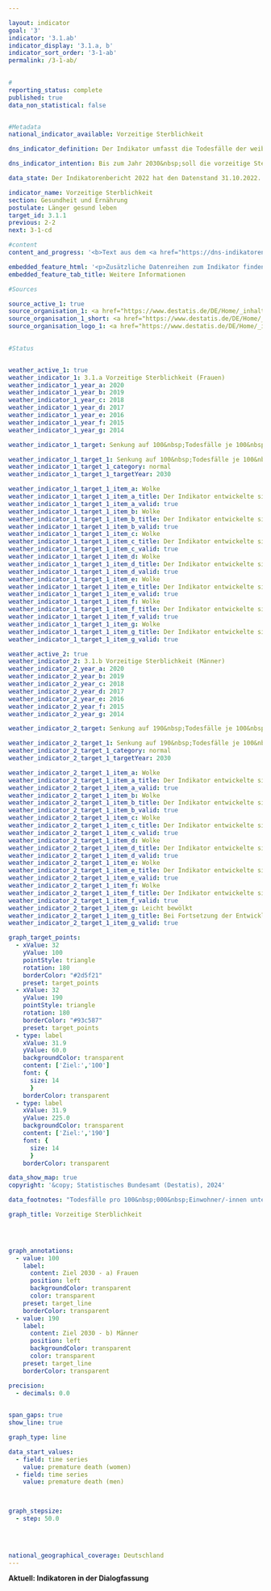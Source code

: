 ```yaml
---

layout: indicator        
goal: '3'        
indicator: '3.1.ab'        
indicator_display: '3.1.a, b'        
indicator_sort_order: '3-1-ab'        
permalink: /3-1-ab/        
        

#
reporting_status: complete        
published: true        
data_non_statistical: false        


#Metadata        
national_indicator_available: Vorzeitige Sterblichkeit        

dns_indicator_definition: Der Indikator umfasst die Todesfälle der weiblichen (3.1.a) und männlichen (3.1.b) unter 70-jährigen Bevölkerung, bezogen auf 100&nbsp;000&nbsp;Einwohnerinnen und Einwohner der alten Europastandardbevölkerung unter 70&nbsp;Jahren (unter Ausschluss der unter 1-Jährigen).        

dns_indicator_intention: Bis zum Jahr 2030&nbsp;soll die vorzeitige Sterblichkeit bei Frauen bei höchstens 100&nbsp;und bei Männern bei höchstens 190&nbsp;Todesfällen je 100&nbsp;000&nbsp;Einwohnerinnen und Einwohnern liegen.        

data_state: Der Indikatorenbericht 2022 hat den Datenstand 31.10.2022. Die Daten auf dieser Plattform werden regelmäßig aktualisiert, sodass online aktuellere Daten verfügbar sein können als im <a href="https://dns-indikatoren.de/assets/Publikationen/Indikatorenberichte/2022.pdf">Indikatorenbericht 2022</a> veröffentlicht.        

indicator_name: Vorzeitige Sterblichkeit        
section: Gesundheit und Ernährung        
postulate: Länger gesund leben        
target_id: 3.1.1        
previous: 2-2        
next: 3-1-cd        

#content         
content_and_progress: '<b>Text aus dem <a href="https://dns-indikatoren.de/assets/Publikationen/Indikatorenberichte/2022.pdf">Indikatorenbericht 2022&nbsp;</a></b><br><br>Die Daten stammen aus der Todesursachenstatistik und der Bevölkerungsfortschreibung des Statistischen Bundesamtes. Alle amtlichen Todesbescheinigungen werden im Rahmen der Todesursachenstatistik erfasst und ausgewertet. Die aktuellen Bevölkerungszahlen gibt die Bevölkerungsfortschreibung basierend auf den Ergebnissen der jeweiligen letzten Volkszählung an. Um einen Vergleich von Veränderungsraten über die Zeit zu ermöglichen, beziehen sich die Daten auf die alte Europastandardbevölkerung. Hierbei handelt es sich um eine Modellbevölkerung.<br><br>Die Indikatoren <a href="https://dns-indikatoren.de/3-1-ab">3.1.a</a> und <a href="https://dns-indikatoren.de/3-1-ab">3.1.b</a> werden auch im Informationssystem der Gesundheitsberichterstattung des Bundes (www.gbe-bund.de) zur Verfügung gestellt. Die Säuglingssterblichkeit (unter 1-Jährige) wird nicht betrachtet.<br><br>Zwischen 1991&nbsp;und 2020&nbsp;ist die vorzeitige Sterblichkeit bei Frauen (‒38&nbsp;%) und Männern (‒44&nbsp;%) stetig zurückgegangen. Durch den stärkeren Rückgang bei Männern hat sich auch der geschlechtsspezifische Unterschied der vorzeitigen Sterblichkeit verringert. 145&nbsp;Frauen und 276&nbsp;Männer je 100&nbsp;000&nbsp;Einwohnerinnen und Einwohner starben im Jahr 2020&nbsp;bevor sie das 70. Lebensjahr vollendeten. Die geschlechtsspezifischen Zielwerte für das Jahr 2030&nbsp;würden jedoch bei gleichbleibender Entwicklung, wie in den vergangenen Jahren, verfehlt werden.<br><br>Im Zeitverlauf der Indikatoren spiegeln sich die insgesamt deutlich erhöhten Sterbefälle aufgrund der <abbr title="Coronavirus SARS-CoV-2" tabindex="0">COVID-19</abbr>-Pandemie im Jahr 2020&nbsp;kaum wider. Während die Sterblichkeit bei den hier nicht betrachteten über 80-Jährigen in 2020&nbsp;deutlich angestiegen ist, lag der Anteil von <abbr title="Coronavirus SARS-CoV-2" tabindex="0">COVID-19</abbr>&nbsp;an den Todesursachen in der hier betrachteten Altersklasse bei 1,7&nbsp;% bei den Frauen und 2,3&nbsp;% bei den Männern, sodass die Indikatoren durch die <abbr title="Coronavirus SARS-CoV-2" tabindex="0">COVID-19</abbr>-Pandemie wenig beeinflusst wurden. Es wird dabei davon ausgegangen, dass es zu keiner wesentlichen Untererfassung der <abbr title="Coronavirus SARS-CoV-2" tabindex="0">COVID-19</abbr>-Todesfälle kam.<br><br>Die Lebenserwartung ist ein Indikator, der auf Grundlage der Statistik der Sterbefälle und der Bevölkerungsfortschreibung berechnet wird und Effekte der Bevölkerungsalterung auf die Entwicklung der Sterblichkeit herausrechnet. Im Zuge der Pandemie kam es zu einem kurzfristigen Rückgang der Lebenserwartung in den Jahren 2020&nbsp;und 2021. Langfristig gesehen hat sich die Lebenserwartung in Deutschland, entsprechend dem insgesamt stetigen Rückgang der vorzeitigen Sterblichkeit, weiter positiv entwickelt. Mit 17,0&nbsp;weiteren Lebensjahren können statistisch gesehen heute 70-jährige Frauen rechnen, Männer mit weiteren 14,3&nbsp;Jahren. In den Jahren 2019&nbsp;bis 2021&nbsp;betrug die mittlere Lebenserwartung für neugeborene Mädchen 83,4&nbsp;Jahre und für Jungen 78,5&nbsp;Jahre. Sie liegt damit für Mädchen um 4,4&nbsp;Jahre und für Jungen um 6,1&nbsp;Jahre höher als in den Jahren 1991&nbsp;bis 1993. Die in der Vergangenheit ausgeprägten Differenzen bei der Lebenserwartung zwischen dem früheren Bundesgebiet und den neuen Bundesländern (jeweils ohne Berlin) haben sich langfristig betrachtet deutlich reduziert und betragen heute bei neugeborenen Jungen 1,8&nbsp;und bei neugeborenen Mädchen 0,2&nbsp;Jahre. Während der Pandemie sind die Ost-West-Unterschiede dabei allerdings wieder größer geworden.<br><br>Bösartige Neubildungen hatten im Jahr 2020&nbsp;an allen Ursachen der vorzeitigen Sterblichkeit mit 35,9&nbsp;% (1991&nbsp;bis 2020: +2,7&nbsp;Prozentpunkte) den größten Anteil, gefolgt von Herz-Kreislauf-Erkrankungen mit 19,5&nbsp;% (1991&nbsp;bis 2020: ‒11,6&nbsp;Prozentpunkte). Zur vorzeitigen Sterblichkeit trugen weiter Todesfälle aufgrund äußerer Ursachen (wie Unfälle, Vergiftungen, Suizid) mit 8,6&nbsp;% (1991&nbsp;bis 2020: ‒2,4&nbsp;Prozentpunkte), Krankheiten des Verdauungssystems mit 7,3&nbsp;% (1991&nbsp;bis 2020: ‒0,3&nbsp;Prozentpunkte) und Krankheiten des Atmungssystems mit 5,2&nbsp;% (1991&nbsp;bis 2020: +1,2&nbsp;Prozentpunkte) bei.<br><br>Neben Faktoren wie zum Beispiel dem Gesundheitsverhalten (siehe „Raucherquoten“ Indikatoren <a href="https://dns-indikatoren.de/3-1-cd">3.1.c</a> und <a href="https://dns-indikatoren.de/3-1-cd">3.1.d</a> sowie „Adipositasquoten“ Indikatoren <a href="https://dns-indikatoren.de/3-1-e">3.1.e</a> und <a href="https://dns-indikatoren.de/3-1-f">3.1.f</a>) spielt für die Sterblichkeit auch die medizinische Versorgung eine wichtige Rolle. Die Gesundheitsausgaben stiegen im Corona-Jahr 2020&nbsp;auf einen neuen Höchststand von 440,6&nbsp;Milliarden Euro. Je Einwohnerin und Einwohner waren das 5&nbsp;298&nbsp;Euro (2019: 4&nbsp;980&nbsp;Euro). Die Gesundheitsausgaben pro Kopf stiegen damit erstmals seit Beginn der Berechnungen im Jahr 1992&nbsp;auf einen Wert über 5&nbsp;000&nbsp;Euro. Die Gesundheitsausgaben betrugen 2020&nbsp;insgesamt 26,8&nbsp;Milliarden Euro und damit 6,5&nbsp;% mehr als 2019, dem Jahr vor der Corona-Pandemie. Der Anteil der Gesundheitsausgaben am Bruttoinlandsprodukt lag 2020&nbsp;bei 13,1&nbsp;% und damit 1,2&nbsp;Prozentpunkte höher als 2019.'        

embedded_feature_html: '<p>Zusätzliche Datenreihen zum Indikator finden Sie <a href="https://dns-indikatoren.de/public/AddInfos/de/3_1_ab.pdf" target="_blank" >hier</a>.</p><br><small>Hinweis: PDF-Dokumente können Sie sich (je nach Browsereinstellung) direkt in Ihrem Browser anzeigen lassen oder Sie laden das PDF-Dokument herunter und öffnen es mit einem PDF-Reader Ihrer Wahl. Eine Anleitung wie Sie für ausgewählte Browser die entsprechende Einstellung ändern können, finden Sie <a href="https://dns-indikatoren.de/guidance/">hier</a>.</small>'
embedded_feature_tab_title: Weitere Informationen        

#Sources        

source_active_1: true
source_organisation_1: <a href="https://www.destatis.de/DE/Home/_inhalt.html" target="_blank">Statistisches Bundesamt</a>
source_organisation_1_short: <a href="https://www.destatis.de/DE/Home/_inhalt.html" target="_blank">Statistisches Bundesamt</a>
source_organisation_logo_1: <a href="https://www.destatis.de/DE/Home/_inhalt.html" target="_blank"><img src="https://dns-indikatoren.de/public/OrgImgDe/destatis.png" alt="Statistisches Bundesamt" title=" Klicken Sie hier um zur Homepage der Organisation Statistisches Bundesamt zu gelangen." style="height:60px; width:148px; border:transparent"/></a>
        

#Status        


weather_active_1: true
weather_indicator_1: 3.1.a Vorzeitige Sterblichkeit (Frauen)
weather_indicator_1_year_a: 2020
weather_indicator_1_year_b: 2019
weather_indicator_1_year_c: 2018
weather_indicator_1_year_d: 2017
weather_indicator_1_year_e: 2016
weather_indicator_1_year_f: 2015
weather_indicator_1_year_g: 2014

weather_indicator_1_target: Senkung auf 100&nbsp;Todesfälle je 100&nbsp;000&nbsp;Einwohner (Frauen) bis 2030

weather_indicator_1_target_1: Senkung auf 100&nbsp;Todesfälle je 100&nbsp;000&nbsp;Einwohner (Frauen) bis 2030
weather_indicator_1_target_1_category: normal
weather_indicator_1_target_1_targetYear: 2030

weather_indicator_1_target_1_item_a: Wolke
weather_indicator_1_target_1_item_a_title: Der Indikator entwickelte sich in 2020 zwar in die gewünschte Richtung auf das Ziel zu, bei Fortsetzung der Entwicklung wäre das Ziel im Zieljahr aber um mehr als 20 % der Differenz zwischen Zielwert und dem Wert aus 2020 verfehlt worden.
weather_indicator_1_target_1_item_a_valid: true
weather_indicator_1_target_1_item_b: Wolke
weather_indicator_1_target_1_item_b_title: Der Indikator entwickelte sich in 2019 zwar in die gewünschte Richtung auf das Ziel zu, bei Fortsetzung der Entwicklung wäre das Ziel im Zieljahr aber um mehr als 20 % der Differenz zwischen Zielwert und dem Wert aus 2019 verfehlt worden.
weather_indicator_1_target_1_item_b_valid: true
weather_indicator_1_target_1_item_c: Wolke
weather_indicator_1_target_1_item_c_title: Der Indikator entwickelte sich in 2018 zwar in die gewünschte Richtung auf das Ziel zu, bei Fortsetzung der Entwicklung wäre das Ziel im Zieljahr aber um mehr als 20 % der Differenz zwischen Zielwert und dem Wert aus 2018 verfehlt worden.
weather_indicator_1_target_1_item_c_valid: true
weather_indicator_1_target_1_item_d: Wolke
weather_indicator_1_target_1_item_d_title: Der Indikator entwickelte sich in 2017 zwar in die gewünschte Richtung auf das Ziel zu, bei Fortsetzung der Entwicklung wäre das Ziel im Zieljahr aber um mehr als 20 % der Differenz zwischen Zielwert und dem Wert aus 2017 verfehlt worden.
weather_indicator_1_target_1_item_d_valid: true
weather_indicator_1_target_1_item_e: Wolke
weather_indicator_1_target_1_item_e_title: Der Indikator entwickelte sich in 2016 zwar in die gewünschte Richtung auf das Ziel zu, bei Fortsetzung der Entwicklung wäre das Ziel im Zieljahr aber um mehr als 20 % der Differenz zwischen Zielwert und dem Wert aus 2016 verfehlt worden.
weather_indicator_1_target_1_item_e_valid: true
weather_indicator_1_target_1_item_f: Wolke
weather_indicator_1_target_1_item_f_title: Der Indikator entwickelte sich in 2015 zwar in die gewünschte Richtung auf das Ziel zu, bei Fortsetzung der Entwicklung wäre das Ziel im Zieljahr aber um mehr als 20 % der Differenz zwischen Zielwert und dem Wert aus 2015 verfehlt worden.
weather_indicator_1_target_1_item_f_valid: true
weather_indicator_1_target_1_item_g: Wolke
weather_indicator_1_target_1_item_g_title: Der Indikator entwickelte sich in 2014 zwar in die gewünschte Richtung auf das Ziel zu, bei Fortsetzung der Entwicklung wäre das Ziel im Zieljahr aber um mehr als 20 % der Differenz zwischen Zielwert und dem Wert aus 2014 verfehlt worden.
weather_indicator_1_target_1_item_g_valid: true

weather_active_2: true
weather_indicator_2: 3.1.b Vorzeitige Sterblichkeit (Männer)
weather_indicator_2_year_a: 2020
weather_indicator_2_year_b: 2019
weather_indicator_2_year_c: 2018
weather_indicator_2_year_d: 2017
weather_indicator_2_year_e: 2016
weather_indicator_2_year_f: 2015
weather_indicator_2_year_g: 2014

weather_indicator_2_target: Senkung auf 190&nbsp;Todesfälle je 100&nbsp;000&nbsp;Einwohner (Männer) bis 2030

weather_indicator_2_target_1: Senkung auf 190&nbsp;Todesfälle je 100&nbsp;000&nbsp;Einwohner (Männer) bis 2030
weather_indicator_2_target_1_category: normal
weather_indicator_2_target_1_targetYear: 2030

weather_indicator_2_target_1_item_a: Wolke
weather_indicator_2_target_1_item_a_title: Der Indikator entwickelte sich in 2020 zwar in die gewünschte Richtung auf das Ziel zu, bei Fortsetzung der Entwicklung wäre das Ziel im Zieljahr aber um mehr als 20 % der Differenz zwischen Zielwert und dem Wert aus 2020 verfehlt worden.
weather_indicator_2_target_1_item_a_valid: true
weather_indicator_2_target_1_item_b: Wolke
weather_indicator_2_target_1_item_b_title: Der Indikator entwickelte sich in 2019 zwar in die gewünschte Richtung auf das Ziel zu, bei Fortsetzung der Entwicklung wäre das Ziel im Zieljahr aber um mehr als 20 % der Differenz zwischen Zielwert und dem Wert aus 2019 verfehlt worden.
weather_indicator_2_target_1_item_b_valid: true
weather_indicator_2_target_1_item_c: Wolke
weather_indicator_2_target_1_item_c_title: Der Indikator entwickelte sich in 2018 zwar in die gewünschte Richtung auf das Ziel zu, bei Fortsetzung der Entwicklung wäre das Ziel im Zieljahr aber um mehr als 20 % der Differenz zwischen Zielwert und dem Wert aus 2018 verfehlt worden.
weather_indicator_2_target_1_item_c_valid: true
weather_indicator_2_target_1_item_d: Wolke
weather_indicator_2_target_1_item_d_title: Der Indikator entwickelte sich in 2017 zwar in die gewünschte Richtung auf das Ziel zu, bei Fortsetzung der Entwicklung wäre das Ziel im Zieljahr aber um mehr als 20 % der Differenz zwischen Zielwert und dem Wert aus 2017 verfehlt worden.
weather_indicator_2_target_1_item_d_valid: true
weather_indicator_2_target_1_item_e: Wolke
weather_indicator_2_target_1_item_e_title: Der Indikator entwickelte sich in 2016 zwar in die gewünschte Richtung auf das Ziel zu, bei Fortsetzung der Entwicklung wäre das Ziel im Zieljahr aber um mehr als 20 % der Differenz zwischen Zielwert und dem Wert aus 2016 verfehlt worden.
weather_indicator_2_target_1_item_e_valid: true
weather_indicator_2_target_1_item_f: Wolke
weather_indicator_2_target_1_item_f_title: Der Indikator entwickelte sich in 2015 zwar in die gewünschte Richtung auf das Ziel zu, bei Fortsetzung der Entwicklung wäre das Ziel im Zieljahr aber um mehr als 20 % der Differenz zwischen Zielwert und dem Wert aus 2015 verfehlt worden.
weather_indicator_2_target_1_item_f_valid: true
weather_indicator_2_target_1_item_g: Leicht bewölkt
weather_indicator_2_target_1_item_g_title: Bei Fortsetzung der Entwicklung von 2014 wäre das Ziel um mindestens 5&nbsp;%, aber maximal um 20&nbsp;% der Differenz zwischen Zielwert und dem Wert aus 2014 verfehlt worden.
weather_indicator_2_target_1_item_g_valid: true        

graph_target_points:
  - xValue: 32
    yValue: 100
    pointStyle: triangle
    rotation: 180
    borderColor: "#2d5f21"
    preset: target_points
  - xValue: 32
    yValue: 190
    pointStyle: triangle
    rotation: 180
    borderColor: "#93c587"
    preset: target_points
  - type: label
    xValue: 31.9
    yValue: 60.0
    backgroundColor: transparent
    content: ['Ziel:','100']
    font: {
      size: 14
      }
    borderColor: transparent
  - type: label
    xValue: 31.9
    yValue: 225.0
    backgroundColor: transparent
    content: ['Ziel:','190']
    font: {
      size: 14
      }
    borderColor: transparent        

data_show_map: true        
copyright: '&copy; Statistisches Bundesamt (Destatis), 2024'        

data_footnotes: "Todesfälle pro 100&nbsp;000&nbsp;Einwohner/-innen unter 70&nbsp;Jahren (ohne unter 1-Jährige).<br>• Altersstandardisierung: alte Europabevölkerung."        

graph_title: Vorzeitige Sterblichkeit        

        


graph_annotations:
  - value: 100
    label:
      content: Ziel 2030 - a) Frauen
      position: left
      backgroundColor: transparent
      color: transparent
    preset: target_line
    borderColor: transparent
  - value: 190
    label:
      content: Ziel 2030 - b) Männer
      position: left
      backgroundColor: transparent
      color: transparent
    preset: target_line
    borderColor: transparent        

precision: 
  - decimals: 0.0
            

span_gaps: true        
show_line: true        

graph_type: line        

data_start_values: 
  - field: time series
    value: premature death (women)
  - field: time series
    value: premature death (men)        

        

graph_stepsize: 
  - step: 50.0
            

                        

national_geographical_coverage: Deutschland                
---
```


<div class="row justify-content-around">
  <div class="col-sm-12 >
    <a btn btn-primary btn-block goal-3 navigation-btn text-nowrap" href="https://dns-indikatoren-dialogfassung.github.io/1-1-ab/" role="Button"><b>Aktuell: Indikatoren in der Dialogfassung</b></a>
  </div>
</div>